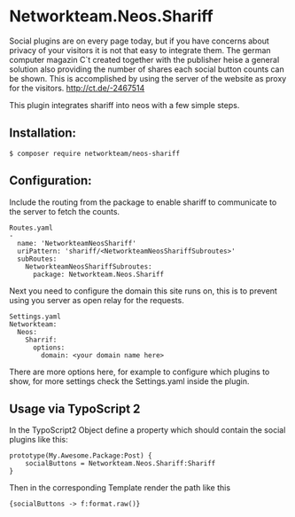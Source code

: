 Networkteam.Neos.Shariff
========================

Social plugins are on every page today, but if you have concerns about privacy of your visitors it is not that easy
to integrate them. The german computer magazin C`t created together with the publisher heise a general solution 
also providing the number of shares each social button counts can be shown. This is accomplished by using the 
server of the website as proxy for the visitors. http://ct.de/-2467514

This plugin integrates shariff into neos with a few simple steps.

Installation:
-------------

    $ composer require networkteam/neos-shariff

Configuration:
--------------

Include the routing from the package to enable shariff to communicate to the server to fetch the counts.

    Routes.yaml
    -
      name: 'NetworkteamNeosShariff'
      uriPattern: 'shariff/<NetworkteamNeosShariffSubroutes>'
      subRoutes:
        NetworkteamNeosShariffSubroutes:
          package: Networkteam.Neos.Shariff


Next you need to configure the domain this site runs on, this is to prevent using you server as open relay for the 
requests.


    Settings.yaml
    Networkteam:
      Neos:
        Sharrif:
          options:
            domain: <your domain name here>

There are more options here, for example to configure which plugins to show, for more settings check the Settings.yaml
inside the plugin.

Usage via TypoScript 2
----------------------

In the TypoScript2 Object define a property which should contain the social plugins like this:
    
    prototype(My.Awesome.Package:Post) {
        socialButtons = Networkteam.Neos.Shariff:Shariff
    }
    
Then in the corresponding Template render the path like this

    {socialButtons -> f:format.raw()}
